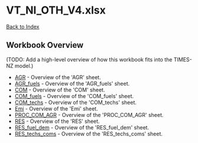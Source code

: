 # VT_NI_OTH_V4.xlsx

[Back to Index](../README.md)

## Workbook Overview

(TODO: Add a high-level overview of how this workbook fits into the TIMES-NZ model.)

- [AGR](AGR.md) - Overview of the 'AGR' sheet.
- [AGR_fuels](AGR_fuels.md) - Overview of the 'AGR_fuels' sheet.
- [COM](COM.md) - Overview of the 'COM' sheet.
- [COM_fuels](COM_fuels.md) - Overview of the 'COM_fuels' sheet.
- [COM_techs](COM_techs.md) - Overview of the 'COM_techs' sheet.
- [Emi](Emi.md) - Overview of the 'Emi' sheet.
- [PROC_COM_AGR](PROC_COM_AGR.md) - Overview of the 'PROC_COM_AGR' sheet.
- [RES](RES.md) - Overview of the 'RES' sheet.
- [RES_fuel_dem](RES_fuel_dem.md) - Overview of the 'RES_fuel_dem' sheet.
- [RES_techs_coms](RES_techs_coms.md) - Overview of the 'RES_techs_coms' sheet.
